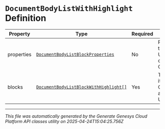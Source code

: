 # `DocumentBodyListWithHighlight` Definition

| Property | Type | Required | Description |
|----------|------|----------|-------------|
| properties | [`DocumentBodyListBlockProperties`](documentbodylistblockproperties-definition.md) | No | Properties for the UnorderedList or OrderedList. |
| blocks | [`DocumentBodyListBlockWithHighlight[]`](documentbodylistblockwithhighlight-definition.md) | Yes | The list of items for an OrderedList or an UnorderedList. |

---

*This file was automatically generated by the Generate Genesys Cloud Platform API classes utility on 2025-04-24T15:04:25.756Z*